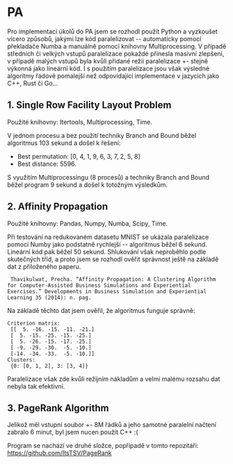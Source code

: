 # PA
Pro implementaci úkolů do PA jsem se rozhodl použít Python a vyzkoušet vícero způsobů, jakými lze kód paralelizovat --
automaticky pomocí překladače Numba a manuálně pomocí knihovny Multiprocessing. V případě středních či velkých vstupů paralelizace
pokaždé přinesla masivní zlepšení, v případě malých vstupů byla kvůli přidané režii paralelizace +- stejně výkonná jako lineární kód.
I s použitím paralelizace jsou však výsledné algoritmy řádově pomalejší než odpovídající  implementace v jazycích jako
C++, Rust či Go...

## 1. Single Row Facility Layout Problem

Použité knihovny: Itertools, Multiprocessing, Time.

V jednom procesu a bez použití techniky Branch and Bound běžel algoritmus 103 sekund a došel k řešení:

- Best permutation: [0, 4, 1, 9, 6, 3, 7, 2, 5, 8]
- Best distance: 5596. 

S využitím Multiprocessingu (8 procesů) a techniky Branch and Bound běžel program 9 sekund a došel k totožným výsledkům.


## 2. Affinity Propagation

Použité knihovny: Pandas, Numpy, Numba, Scipy, Time.

Při testování na redukovaném datasetu MNIST se ukázala paralelizace pomocí Numby jako podstatně rychlejší -- algoritmus běžel
6 sekund. Lineární kód pak běžel 50 sekund. Shlukování však neproběhlo podle skutečných tříd, a proto jsem se rozhodl 
ověřit správnost ještě na základě dat z přiloženého paperu.

````
 Thavikulwat, Precha. “Affinity Propagation: A Clustering Algorithm for Computer-Assisted Business Simulations and Experiential Exercises.” Developments in Business Simulation and Experiential Learning 35 (2014): n. pag. 
````

Na základě těchto dat jsem ověřil, že algoritmus funguje správně:
````
Criterion matrix:
 [[  5. -16. -15. -11. -21.]
 [  5. -15. -25. -15. -25.]
 [  5. -26. -15. -17. -25.]
 [ -9. -29. -30.  -5. -10.]
 [-14. -34. -33.  -5. -10.]]
Clusters:
 {0: [0, 1, 2], 3: [3, 4]}
````
Paralelizace však zde kvůli režijním nákladům a velmi malému rozsahu dat nebyla tak efektivní.


## 3. PageRank Algorithm

Jelikož měl vstupní soubor +- 8M řádků a jeho samotné paralelní načtení zabralo 6 minut, byl jsem nucen použít C++ :(

Program se nachází ve druhé složce, popřípadě v tomto repozitáři: https://github.com/ItsTSV/PageRank